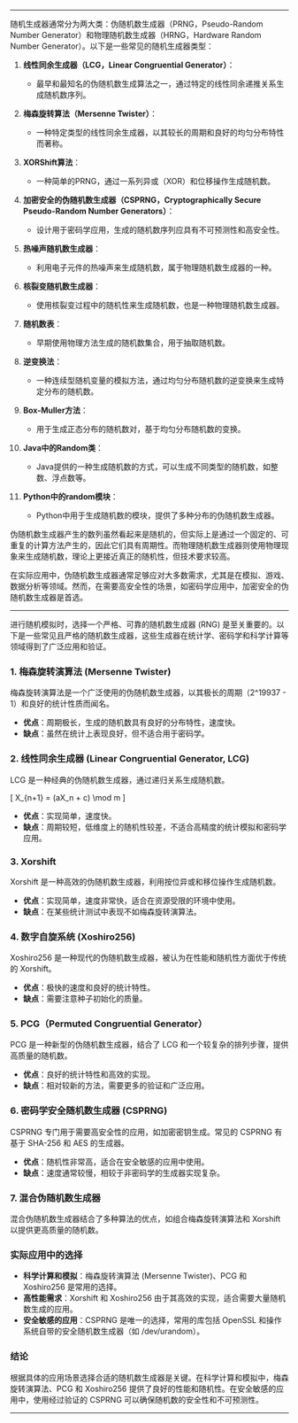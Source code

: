 
---

随机生成器通常分为两大类：伪随机数生成器（PRNG，Pseudo-Random Number Generator）和物理随机数生成器（HRNG，Hardware Random Number Generator）。以下是一些常见的随机生成器类型：

1. **线性同余生成器（LCG，Linear Congruential Generator）**：
   - 最早和最知名的伪随机数生成算法之一，通过特定的线性同余递推关系生成随机数序列。

2. **梅森旋转算法（Mersenne Twister）**：
   - 一种特定类型的线性同余生成器，以其较长的周期和良好的均匀分布特性而著称。

3. **XORShift算法**：
   - 一种简单的PRNG，通过一系列异或（XOR）和位移操作生成随机数。

4. **加密安全的伪随机数生成器（CSPRNG，Cryptographically Secure Pseudo-Random Number Generators）**：
   - 设计用于密码学应用，生成的随机数序列应具有不可预测性和高安全性。

5. **热噪声随机数生成器**：
   - 利用电子元件的热噪声来生成随机数，属于物理随机数生成器的一种。

6. **核裂变随机数生成器**：
   - 使用核裂变过程中的随机性来生成随机数，也是一种物理随机数生成器。

7. **随机数表**：
   - 早期使用物理方法生成的随机数集合，用于抽取随机数。

8. **逆变换法**：
   - 一种连续型随机变量的模拟方法，通过均匀分布随机数的逆变换来生成特定分布的随机数。

9. **Box-Muller方法**：
   - 用于生成正态分布的随机数对，基于均匀分布随机数的变换。

10. **Java中的Random类**：
    - Java提供的一种生成随机数的方式，可以生成不同类型的随机数，如整数、浮点数等。

11. **Python中的random模块**：
    - Python中用于生成随机数的模块，提供了多种分布的伪随机数生成器。

伪随机数生成器产生的数列虽然看起来是随机的，但实际上是通过一个固定的、可重复的计算方法产生的，因此它们具有周期性。而物理随机数生成器则使用物理现象来生成随机数，理论上更接近真正的随机性，但技术要求较高。

在实际应用中，伪随机数生成器通常足够应对大多数需求，尤其是在模拟、游戏、数据分析等领域。然而，在需要高安全性的场景，如密码学应用中，加密安全的伪随机数生成器是首选。

---

进行随机模拟时，选择一个严格、可靠的随机数生成器 (RNG) 是至关重要的。以下是一些常见且严格的随机数生成器，这些生成器在统计学、密码学和科学计算等领域得到了广泛应用和验证。

### 1. **梅森旋转演算法 (Mersenne Twister)**
梅森旋转演算法是一个广泛使用的伪随机数生成器，以其极长的周期（2^19937 - 1）和良好的统计性质而闻名。

- **优点**：周期极长，生成的随机数具有良好的分布特性，速度快。
- **缺点**：虽然在统计上表现良好，但不适合用于密码学。

### 2. **线性同余生成器 (Linear Congruential Generator, LCG)**
LCG 是一种经典的伪随机数生成器，通过递归关系生成随机数。

\[ X_{n+1} = (aX_n + c) \mod m \]

- **优点**：实现简单，速度快。
- **缺点**：周期较短，低维度上的随机性较差，不适合高精度的统计模拟和密码学应用。

### 3. **Xorshift**
Xorshift 是一种高效的伪随机数生成器，利用按位异或和移位操作生成随机数。

- **优点**：实现简单，速度非常快，适合在资源受限的环境中使用。
- **缺点**：在某些统计测试中表现不如梅森旋转演算法。

### 4. **数字自旋系统 (Xoshiro256)**
Xoshiro256 是一种现代的伪随机数生成器，被认为在性能和随机性方面优于传统的 Xorshift。

- **优点**：极快的速度和良好的统计特性。
- **缺点**：需要注意种子初始化的质量。

### 5. **PCG（Permuted Congruential Generator）**
PCG 是一种新型的伪随机数生成器，结合了 LCG 和一个较复杂的排列步骤，提供高质量的随机数。

- **优点**：良好的统计特性和高效的实现。
- **缺点**：相对较新的方法，需要更多的验证和广泛应用。

### 6. **密码学安全随机数生成器 (CSPRNG)**
CSPRNG 专门用于需要高安全性的应用，如加密密钥生成。常见的 CSPRNG 有基于 SHA-256 和 AES 的生成器。

- **优点**：随机性非常高，适合在安全敏感的应用中使用。
- **缺点**：速度通常较慢，相较于非密码学的生成器实现复杂。

### 7. **混合伪随机数生成器**
混合伪随机数生成器结合了多种算法的优点，如组合梅森旋转演算法和 Xorshift 以提供更高质量的随机数。

### 实际应用中的选择
- **科学计算和模拟**：梅森旋转演算法 (Mersenne Twister)、PCG 和 Xoshiro256 是常用的选择。
- **高性能需求**：Xorshift 和 Xoshiro256 由于其高效的实现，适合需要大量随机数生成的应用。
- **安全敏感的应用**：CSPRNG 是唯一的选择，常用的库包括 OpenSSL 和操作系统自带的安全随机数生成器（如 /dev/urandom）。

### 结论
根据具体的应用场景选择合适的随机数生成器是关键。在科学计算和模拟中，梅森旋转演算法、PCG 和 Xoshiro256 提供了良好的性能和随机性。在安全敏感的应用中，使用经过验证的 CSPRNG 可以确保随机数的安全性和不可预测性。

---








